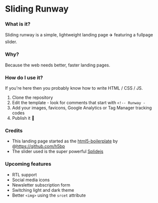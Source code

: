 # Sliding Runway
### What is it?
Sliding runway is a simple, lightweight landing page :airplane: featuring a fullpage slider.

### Why?
Because the web needs better, faster landing pages.

### How do I use it?
If you're here then you probably know how to write HTML / CSS / JS. 
1. Clone the repository
2. Edit the template - look for comments that start with `<!-- Runway - `
3. Add your images, favicons, Google Analytics or Tag Manager tracking codes
4. Publish it :rocket:

### Credits
- This landing page started as the [html5-boilerplate](https://github.com/h5bp/html5-boilerplate) by @https://github.com/h5bp
- The slider used is the super powerful [Splidejs](https://github.com/Splidejs/splide)

### Upcoming features
- RTL support
- Social media icons
- Newsletter subscription form
- Switching light and dark theme
- Better `<img>` using the `srcet` attribute